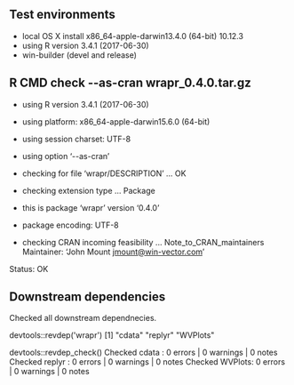 

## Test environments

 * local OS X install x86_64-apple-darwin13.4.0 (64-bit) 10.12.3
 * using R version 3.4.1 (2017-06-30)
 * win-builder (devel and release) 

## R CMD check --as-cran wrapr_0.4.0.tar.gz

* using R version 3.4.1 (2017-06-30)
* using platform: x86_64-apple-darwin15.6.0 (64-bit)
* using session charset: UTF-8
* using option ‘--as-cran’
* checking for file ‘wrapr/DESCRIPTION’ ... OK
* checking extension type ... Package
* this is package ‘wrapr’ version ‘0.4.0’
* package encoding: UTF-8

* checking CRAN incoming feasibility ... Note_to_CRAN_maintainers
Maintainer: ‘John Mount <jmount@win-vector.com>’

Status: OK

## Downstream dependencies

Checked all downstream dependnecies.

  devtools::revdep('wrapr')
  [1] "cdata"   "replyr"  "WVPlots"
  
  devtools::revdep_check()
  Checked cdata  : 0 errors | 0 warnings | 0 notes
  Checked replyr : 0 errors | 0 warnings | 0 notes
  Checked WVPlots: 0 errors | 0 warnings | 0 notes
